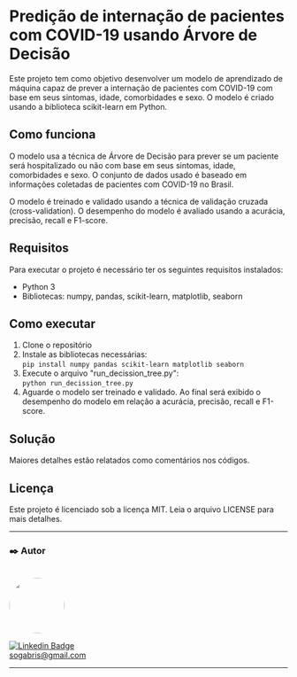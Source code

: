 # Predição de internação de pacientes com COVID-19 usando Árvore de Decisão

Este projeto tem como objetivo desenvolver um modelo de aprendizado de máquina capaz de prever a internação de pacientes com COVID-19 com base em seus sintomas, idade, comorbidades e sexo. O modelo é criado usando a biblioteca scikit-learn em Python.

## Como funciona
O modelo usa a técnica de Árvore de Decisão para prever se um paciente será hospitalizado ou não com base em seus sintomas, idade, comorbidades e sexo. O conjunto de dados usado é baseado em informações coletadas de pacientes com COVID-19 no Brasil.

O modelo é treinado e validado usando a técnica de validação cruzada (cross-validation). O desempenho do modelo é avaliado usando a acurácia, precisão, recall e F1-score.

## Requisitos
Para executar o projeto é necessário ter os seguintes requisitos instalados:
* Python 3
* Bibliotecas: numpy, pandas, scikit-learn, matplotlib, seaborn

## Como executar
1. Clone o repositório
2. Instale as bibliotecas necessárias:<br>
`
pip install numpy pandas scikit-learn matplotlib seaborn
`
3. Execute o arquivo "run_decission_tree.py":<br>
`
python run_decission_tree.py
`
4. Aguarde o modelo ser treinado e validado. Ao final será exibido o desempenho do modelo em relação a acurácia, precisão, recall e F1-score.

## Solução
Maiores detalhes estão relatados como comentários nos códigos.

## Licença
Este projeto é licenciado sob a licença MIT. Leia o arquivo LICENSE para mais detalhes.

---

### ✒️ Autor

</br>

<a href="https://github.com/gabriel61">
 <img style="border-radius: 50%;" src="https://avatars.githubusercontent.com/gabriel61" width="100px;" alt=""/>
 <br />
 
 [![Linkedin Badge](https://img.shields.io/badge/-gabrielsampaio-blue?style=flat-square&logo=Linkedin&logoColor=white&link=https://www.linkedin.com/in/gabriel-oliveira-852759190/)](https://www.linkedin.com/in/gabriel-oliveira-852759190/)
<br>
sogabris@gmail.com
<br>

---
